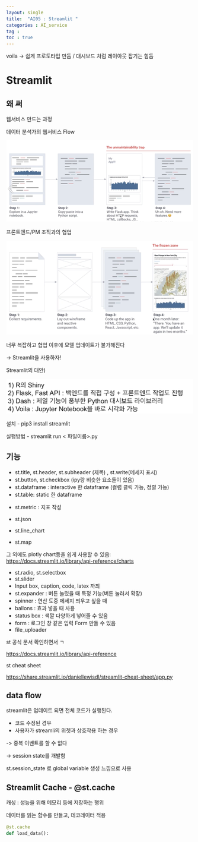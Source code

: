 ```yaml
---
layout: single
title:  "AI05 : Streamlit "
categories : AI_service
tag : 
toc : true
---
```


voila -> 쉽게 프로토타입 만듬 / 대시보드 처럼 레이아웃 잡기는 힘듬


# Streamlit

## 왜 써

웹서비스 만드는 과정



데이터 분석가의 웹서비스 Flow

![image-20221109091449474](/images/2022-11-08-AIservice05/image-20221109091449474.png)



프론트엔드/PM 조직과의 협업

![image-20221109091704941](/images/2022-11-08-AIservice05/image-20221109091704941.png)



너무 복잡하고 협업 이후에 모델 업데이트가 불가해진다

-> Streamlit을 사용하자!



Streamlit의 대안)

![image-20221109091906315](/images/2022-11-08-AIservice05/image-20221109091906315.png)



설치 - pip3 install streamlit

실행방법 - streamlit run  < 파일이름>.py



## 기능

- st.title, st.header, st.subheader (제목) , st.write(메세지 표시)
- st.button, st.checkbox (ipy랑 비슷한 요소들이 있음)
- st.dataframe : interactive 한 dataframe (컬럼 클릭 가능, 정렬 가능)
- st.table: static 한 dataframe

+ st.metric : 지표 작성
+ st.json
+ st.line_chart

+ st.map

그 외에도 plotly chart등을 쉽게 사용할 수 있음: 
https://docs.streamlit.io/library/api-reference/charts

+ st.radio, st.selectbox
+ st.slider
+ Input box, caption, code, latex 까즤
+ st.expander : 버튼 눌렀을 때 특정 기능(버튼 눌러서 확장)
+ spinner : 연산 도중 메세지 띄우고 싶을 때
+ ballons : 효과 넣을 때 사용
+ status box : 색깔 다양하게 넣어줄 수 있음
+ form : 로그인 창 같은 입력 Form 만들 수 있음
+ file_uploader 

st 공식 문서 확인하면서 ㄱ

https://docs.streamlit.io/library/api-reference 


st cheat sheet

https://share.streamlit.io/daniellewisdl/streamlit-cheat-sheet/app.py

## data flow

streamlit은 업데이트 되면 전체 코드가 실행된다.
- 코드 수정된 경우
- 사용자가 streamli의 위젯과 상호작용 하는 경우

-> 중복 이벤트를 할 수 없다

-> session state를 개발함

st.session_state 로 global variable 생성 느낌으로 사용

## Streamlit Cache - @st.cache

캐싱 : 성능을 위해 메모리 등에 저장하는 행위

데이터를 읽는 함수를 만들고, 데코레이터 적용

```python
@st.cache
def load_data():

```